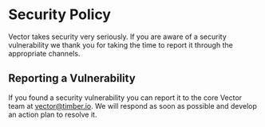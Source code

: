 # Security Policy

Vector takes security very seriously. If you are aware of a security vulnerability we thank you for taking the time to report it through the appropriate channels.

## Reporting a Vulnerability

If you found a security vulnerability you can report it to the core Vector team at vector@timber.io. We will respond as soon as possible and develop an action plan to resolve it.
